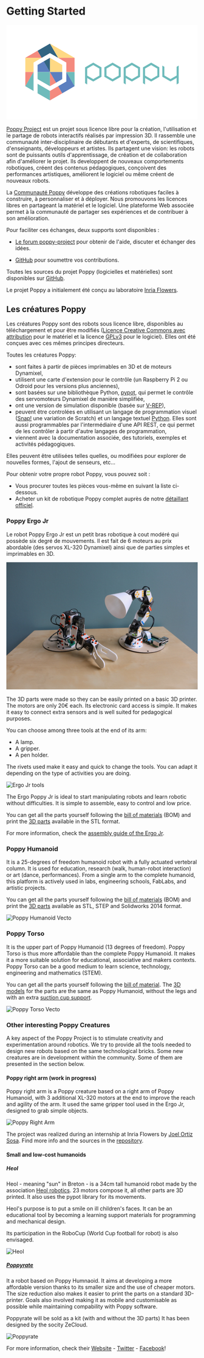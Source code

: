 # Getting Started

![](/en/img/logo/poppy.png)

[Poppy Project](https://www.poppy-project.org/) est un projet sous licence libre pour la création, l'utilisation et le partage de robots interactifs réalisés par impression 3D. Il rassemble une communauté inter-disciplinaire de débutants et d'experts, de scientifiques, d'enseignants, développeurs et artistes. Ils partagent une vision: les robots sont de puissants outils d'apprentissage, de création et de collaboration afin d'améliorer le projet. Ils developpent de nouveaux comportements robotiques, créent des contenus pédagogiques, conçoivent des performances artistiques, améliorent le logiciel ou même créent de nouveaux robots.

La [Communauté Poppy](https://forum.poppy-project.org/) développe des créations robotiques faciles à construire, à personnaliser et à déployer. Nous promouvons  les licences libres en partageant la matériel et le logiciel. Une plateforme Web associée permet à la communauté de partager ses expériences et de contribuer à son amélioration.

Pour faciliter ces échanges, deux supports sont disponibles :

* [Le forum poppy-project](https://forum.poppy-project.org/) pour obtenir de l'aide, discuter et échanger des idées.

* [GitHub](https://github.com/poppy-project) pour soumettre vos contributions.


Toutes les sources du projet Poppy \(logicielles et matérielles\) sont disponibles sur [GitHub](https://github.com/poppy-project).

Le projet Poppy a initialement été conçu au laboratoire [Inria Flowers](http://www.inria.fr/equipes/flowers/).

## Les créatures Poppy

Les créatures Poppy sont des robots sous licence libre, disponibles au téléchargement et pour être modifiés \([Licence Creative Commons avec attribution](http://creativecommons.org/licenses/by-sa/4.0/) pour le matériel et la licence [GPLv3](http://www.gnu.org/licenses/gpl-3.0.en.html) pour le logiciel\). Elles ont été conçues avec ces mêmes principes directeurs.

Toutes les créatures Poppy:

* sont faites à partir de pièces imprimables en 3D et de moteurs Dynamixel,
* utilisent une carte d'extension pour le contrôle \(un Raspberry Pi 2 ou Odroid pour les versions plus anciennes\),
* sont basées sur une bibliothèque Python, [pypot](../software-libraries/pypot.md), qui permet le contrôle des servomoteurs Dynamixel de manière simplifiée,
* ont une version de simulation disponible \(basée sur [V-REP](http://www.coppeliarobotics.com)\),
* peuvent être controlées en utilisant un langage de programmation visuel \([Snap!](http://snap.berkeley.edu) une variation de Scratch\) et un langage textuel [Python](https://www.python.org). Elles sont aussi programmables par l'intermédiaire d'une API REST, ce qui permet de les contrôler à partir d'autre langages de programmation,
* viennent avec la documentation associée, des tutoriels, exemples et activités pédagogiques.

Elles peuvent être utilisées telles quelles, ou modifiées pour explorer de nouvelles formes, l'ajout de senseurs, etc...

Pour obtenir votre propre robot Poppy, vous pouvez soit :

* Vous procurer toutes les pièces vous-même en suivant la liste ci-dessous.
* Acheter un kit de robotique Poppy complet auprès de notre [détaillant officiel](http://www.generationrobots.com/en/279-poppy-opensource-robotics-platform).

### Poppy Ergo Jr

Le robot Poppy Ergo Jr est un petit bras robotique à cout modéré qui possède six degré de mouvements. Il est fait de 6 moteurs au prix abordable \(des servos XL-320 Dynamixel\) ainsi que de parties simples et imprimables en 3D.

![](/en/assembly-guides/ergo-jr/img/ErgoJr.jpg)

The 3D parts were made so they can be easily printed on a basic 3D printer. The motors are only 20€ each. Its electronic card access is simple. It makes it easy to connect extra sensors and is well suited for pedagogical purposes.

You can choose among three tools at the end of its arm:

* A lamp.
* A gripper.
* A pen holder.

The rivets used make it easy and quick to change the tools. You can adapt it depending on the type of activities you are doing.

![Ergo Jr tools](../assembly-guides/ergo-jr/img/ergo_tools.gif)

The Ergo Poppy Jr is ideal to start manipulating robots and learn robotic without difficulties. It is simple to assemble, easy to control and low price.

You can get all the parts yourself following the [bill of materials](https://github.com/poppy-project/poppy-ergo-jr/blob/master/doc/bom.md) \(BOM\) and print the [3D parts](https://github.com/poppy-project/poppy-ergo-jr/releases/) available in the STL format.

For more information, check the [assembly guide of the Ergo Jr](../assembly-guides/ergo-jr/README.md).

### Poppy Humanoid

It is a 25-degrees of freedom humanoid robot with a fully actuated vertebral column. It is used for education, research \(walk, human-robot interaction\) or art \(dance, performances\). From a single arm to the complete humanoid, this platform is actively used in labs, engineering schools, FabLabs, and artistic projects.

You can get all the parts yourself following the [bill of materials](https://github.com/poppy-project/poppy-humanoid/blob/master/hardware/doc/BOM.md) \(BOM\) and print the [3D parts](https://github.com/poppy-project/poppy-humanoid/releases/tag/hardware_1.0.1/) available as STL, STEP and Solidworks 2014 format.

![Poppy Humanoid Vecto](../img/humanoid/vecto.png)

### Poppy Torso

It is the upper part of Poppy Humanoid \(13 degrees of freedom\). Poppy Torso is thus more affordable than the complete Poppy Humanoid. It makes it a more suitable solution for educational, associative and makers contexts. Poppy Torso can be a good medium to learn science, technology, engineering and mathematics \(STEM\).

You can get all the parts yourself following the [bill of material](https://github.com/poppy-project/poppy-torso/blob/master/hardware/doc/BOM.md). The [3D models](https://github.com/poppy-project/poppy-humanoid/releases/tag/hardware_1.0.1/) for the parts are the same as Poppy Humanoid, without the legs and with an extra [suction cup support](https://github.com/poppy-project/robot-support-toolbox/).

![Poppy Torso Vecto](../img/torso/vecto.png)

### Other interesting Poppy Creatures

A key aspect of the Poppy Project is to stimulate creativity and experimentation around robotics. We try to provide all the tools needed to design new robots based on the same technological bricks. Some new creatures are in development within the community. Some of them are presented in the section below.

#### Poppy right arm \(work in progress\)

Poppy right arm is a Poppy creature based on a right arm of Poppy Humanoid, with 3 additional XL-320 motors at the end to improve the reach and agility of the arm. It used the same gripper tool used in the Ergo Jr, designed to grab simple objects.

![Poppy Right Arm](../img/poppy-right-arm.jpg)

The project was realized during an internship at Inria Flowers by [Joel Ortiz Sosa](https://github.com/joelortizsosa). Find more info and the sources in the [repository](https://github.com/poppy-project/poppy-6dof-right-arm).

#### Small and low-cost humanoids

##### Heol

Heol - meaning "sun" in Breton - is a 34cm tall humanoid robot made by the association [Heol robotics](http://heol.io/). 23 motors compose it, all other parts are 3D printed. It also uses the pypot library for its movements.

Heol's purpose is to put a smile on ill children's faces. It can be an educational tool by becoming a learning support materials for programming and mechanical design.

Its participation in the RoboCup \(World Cup football for robot\) is also envisaged.

![Heol](../img/heol.jpg)

##### [Poppyrate](http://www.poppyrate.com/)

It a robot based on Poppy Humnaoid. It aims at developing a more affordable version thanks to its smaller size and the use of cheaper motors. The size reduction also makes it easier to print the parts on a standard 3D-printer. Goals also involved making it as mobile and customisable as possible while maintaining compability with Poppy software.

Poppyrate will be sold as a kit \(with and without the 3D parts\) It has been designed by the socity ZeCloud.

![Poppyrate](../img/poppyrate.jpg)

For more information, check their [Website](http://www.poppyrate.com/) - [Twitter](https://twitter.com/poppyratproject) - [Facebook](https://www.facebook.com/Poppyrate/)!

